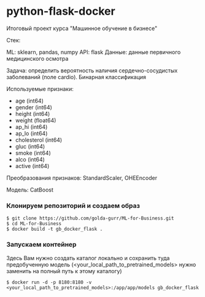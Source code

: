 # python-flask-docker
Итоговый проект курса "Машинное обучение в бизнесе"

Стек:

ML: sklearn, pandas, numpy
API: flask
Данные: данные первичного медицинского осмотра

Задача:  определить вероятность наличия сердечно-сосудистых заболеваний (поле cardio). Бинарная классификация

Используемые признаки:

- age (int64)
- gender (int64)
- height (int64)
- weight (float64)
- ap_hi (int64)
- ap_lo (int64)
- cholesterol (int64)
- gluc (int64)
- smoke (int64)
- alco (int64)
- active (int64)

Преобразования признаков: StandardScaler, OHEEncoder

Модель: CatBoost

### Клонируем репозиторий и создаем образ
```
$ git clone https://github.com/golda-gurr/ML-for-Business.git
$ cd ML-for-Business
$ docker build -t gb_docker_flask .
```

### Запускаем контейнер

Здесь Вам нужно создать каталог локально и сохранить туда предобученную модель (<your_local_path_to_pretrained_models> нужно заменить на полный путь к этому каталогу)
```
$ docker run -d -p 8180:8180 -v <your_local_path_to_pretrained_models>:/app/app/models gb_docker_flask
```
